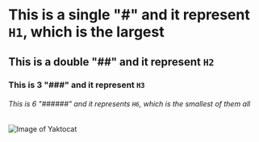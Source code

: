 # This is a single "#" and it represent `H1`, which is the largest
## This is a double "##" and it represent `H2`
### This is 3 "###" and it represent `H3`
###### This is 6 "######" and it represents `H6`, which is the smallest of them all

![Image of Yaktocat](https://octodex.github.com/images/yaktocat.png)

